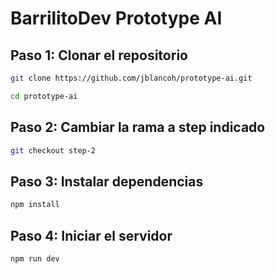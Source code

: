 # BarrilitoDev Prototype AI

## Paso 1: Clonar el repositorio

```bash
git clone https://github.com/jblancoh/prototype-ai.git
```

```bash
cd prototype-ai
```

## Paso 2: Cambiar la rama a step indicado

```bash
git checkout step-2
```

## Paso 3: Instalar dependencias

```bash
npm install
```

## Paso 4: Iniciar el servidor

```bash
npm run dev
```


